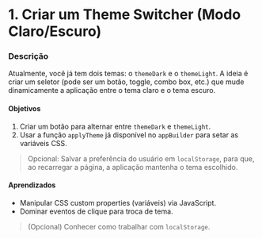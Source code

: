 # 1. Criar um Theme Switcher (Modo Claro/Escuro)

### Descrição
Atualmente, você já tem dois temas: o `themeDark` e o `themeLight`. 
A ideia é criar um seletor (pode ser um botão, toggle, combo box, etc.) que mude dinamicamente a aplicação entre o tema claro e o tema escuro.

#### Objetivos
1. Criar um botão para alternar entre `themeDark` e `themeLight`.
2. Usar a função `applyTheme` já disponível no `appBuilder` para setar as variáveis CSS.
> Opcional: Salvar a preferência do usuário em `localStorage`, para que, ao recarregar a página, a aplicação mantenha o tema escolhido.


#### Aprendizados
- Manipular CSS custom properties (variáveis) via JavaScript.
- Dominar eventos de clique para troca de tema.

> (Opcional) Conhecer como trabalhar com `localStorage`.

